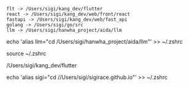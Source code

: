 ```
flt -> /Users/sigi/kang_dev/flutter
react -> /Users/sigi/kang_dev/web/front/react
fastapi -> /Users/sigi/kang_dev/web/fast_api
golang -> /Users/sigi/go/src
llm -> /Users/sigi/hanwha_project/aida/llm
```





echo 'alias llm="cd /Users/sigi/hanwha_project/aida/llm"' >> ~/.zshrc

source ~/.zshrc



/Users/sigi/kang_dev/flutter



echo 'alias sigi="cd //Users/sigi/sigirace.github.io"' >> ~/.zshrc